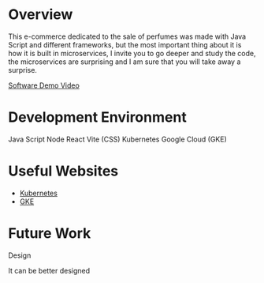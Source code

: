 # Overview

This e-commerce dedicated to the sale of perfumes was made with Java Script and different frameworks, but the most important thing about it is how it is built in microservices, I invite you to go deeper and study the code, the microservices are surprising and I am sure that you will take away a surprise.

[Software Demo Video](https://www.youtube.com/watch?v=nF3guNTCSCE&ab_channel=OsvaldoBauzan)

# Development Environment

Java Script
Node 
React 
Vite (CSS)
Kubernetes
Google Cloud (GKE)


# Useful Websites

- [Kubernetes](https://kubernetes.io/es/)
- [GKE](https://cloud.google.com/learn/what-is-kubernetes?hl=es-419)

# Future Work

Design

It can be better designed
